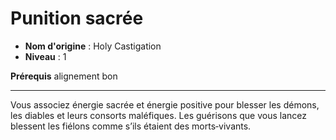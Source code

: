 # Punition sacrée

 * **Nom d'origine** : Holy Castigation
 * **Niveau** : 1


<p><strong>Prérequis</strong> alignement bon</p>
<hr>
<p>Vous associez énergie sacrée et énergie positive pour blesser les démons, les diables et leurs consorts maléfiques. Les guérisons que vous lancez blessent les fiélons comme s’ils étaient des morts‑vivants.</p>